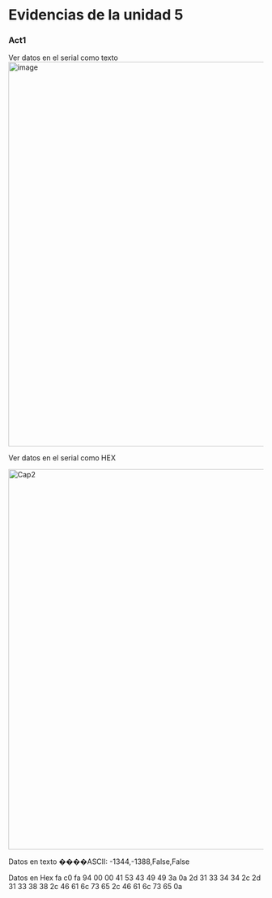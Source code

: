 
# Evidencias de la unidad 5

### Act1 

Ver datos en el serial como texto
<img width="1081" height="759" alt="image" src="https://github.com/user-attachments/assets/9260fcdc-ec03-4fb1-8932-fc39646eefb6" />


Ver datos en el serial como HEX

<img width="1070" height="751" alt="Cap2" src="https://github.com/user-attachments/assets/5e73ec02-d85b-4950-be12-67522e2ddc8f" />


Datos en texto
����ASCII:
-1344,-1388,False,False


Datos en Hex
fa c0 fa 94 00 00 41 53 43 49 49 3a 0a 2d 31 33 34 34 2c 2d 31 33 38 38 2c 46 61 6c 73 65 2c 46 61 6c 73 65 0a
